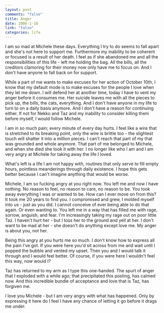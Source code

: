 ```yaml
--- 
layout: post
comments: "false"
title: Anger
date: 2006-1-16
link: "false"
categories: life
---
```

I am so mad at Michele these days. Everything I try to do seems to fall apart and she's not here to support me. Furthermore my inability to be coherent or focused is a result of her death. I feel as if she abandoned me and all the responsibilities of this life - left me holding the bag. All the bills, all the creditors clamoring for their money now only have me to focus on. And I don't have anyone to fall back on for support.

While a part of me wants to make excuses for her action of October 10th, I know that my default mode is to make excuses for the people I love when they let me down. I will defend her at another time, today I have to vent my anger before it consumes me. Her suicide leaves me with all the pieces to pick up, the bills, the cats, everything. And I don't have anyone in my life to turn to on a daily basis anymore. And I don't have a reason for continuing either. If not for Nekko and Taz and my inability to consider killing them before myself, I would follow Michele.

I am in so much pain; every minute of every day hurts. I feel like a wire that is stretched to its breaking point, only the wire is brittle too - the slightest touch will shatter it into a million pieces. I can't reach that part of my that was grounded and whole anymore. That part of me belonged to Michele, and when she died she took it with her. I no longer like who I am and I am very angry at Michele for taking away the life I loved.

What's left is a life I am not happy with, routines that only serve to fill empty hours, pointless meanderings through daily existence. I hope this gets better because I can't imagine anything that would be worse.

Michele, I am so fucking angry at you right now. You left me and now I have nothing. No reason to feel, no reason to care, no reason to be. You took away everything I was or wanted to be. How can I ever move on from this? It took me 20 years to find you. I compromised and grew, I molded myself into us - just as you did. I cannot conceive of ever being able to do that again. Or even wanting to. You left me in a way that has filled me with rage, sorrow, anguish, and fear. I'm increasingly taking my rage out on poor little Taz. I haven't hurt her - but I toss her to the ground and yell at her. I don't want to be mad at her - she doesn't do anything except love me. My anger is about you, not her.

Being this angry at you hurts me so much. I don't know how to express all the pain I've got. If you were here you'd sit across from me and wait until I popped the bubble and vented my upset. Then you and I would talk it through and I would feel better. Of course, if you were here I wouldn't feel this way, now would I?

Taz has returned to my arm as I type this one-handed. The spurt of anger that I exploded with a while ago; that precipitated this posting, has calmed now. And this incredible bundle of acceptance and love that is Taz, has forgiven me.

I love you Michele - but I am very angry with what has happened. Only by expressing it here do I feel I have any chance of letting it go before it drags me under.
